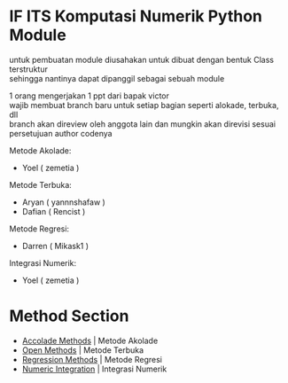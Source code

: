 # IF ITS Komputasi Numerik Python Module

untuk pembuatan module diusahakan untuk dibuat dengan bentuk Class terstruktur<br />
sehingga nantinya dapat dipanggil sebagai sebuah module<br />

1 orang mengerjakan 1 ppt dari bapak victor<br />
wajib membuat branch baru untuk setiap bagian seperti alokade, terbuka, dll<br />
branch akan direview oleh anggota lain dan mungkin akan direvisi sesuai persetujuan author codenya

Metode Akolade: 
- Yoel ( zemetia )

Metode Terbuka: 
- Aryan ( yannnshafaw )
- Dafian ( Rencist )

Metode Regresi:
- Darren ( Mikask1 )

Integrasi Numerik:
- Yoel ( zemetia )


# Method Section
- [Accolade Methods](/module/akolade) | Metode Akolade
- [Open Methods](/module/terbuka) | Metode Terbuka
- [Regression Methods](/module/regression) | Metode Regresi
- [Numeric Integration](/module/integrasi) | Integrasi Numerik
